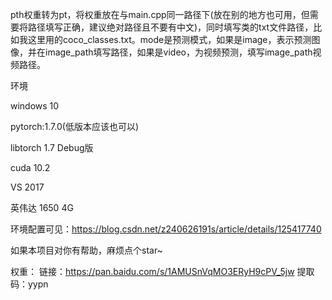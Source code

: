 pth权重转为pt，将权重放在与main.cpp同一路径下(放在别的地方也可用，但需要将路径填写正确，建议绝对路径且不要有中文)，同时填写类的txt文件路径，比如我这里用的coco_classes.txt。mode是预测模式，如果是image，表示预测图像，并在image_path填写路径，如果是video，为视频预测，填写image_path视频路径。

环境

windows 10

pytorch:1.7.0(低版本应该也可以)

libtorch 1.7 Debug版

cuda 10.2

VS 2017

英伟达 1650 4G

环境配置可见：https://blog.csdn.net/z240626191s/article/details/125417740

如果本项目对你有帮助，麻烦点个star~

权重：
链接：https://pan.baidu.com/s/1AMUSnVqMO3ERyH9cPV_5jw 
提取码：yypn
